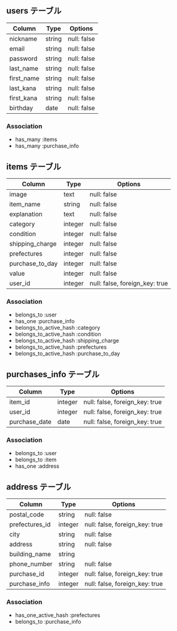 ## users テーブル
| Column      | Type   | Options     |
| ----------- | ------ | ----------- |
| nickname    | string | null: false |
| email       | string | null: false |
| password    | string | null: false |
| last_name   | string | null: false |
| first_name  | string | null: false |
| last_kana   | string | null: false |
| first_kana  | string | null: false |
| birthday    | date   | null: false |

### Association

- has_many :items
- has_many :purchase_info

## items テーブル
| Column              | Type       | Options     |
| ------------------- | ---------- | ----------- |
| image               | text       | null: false |
| item_name           | string     | null: false |
| explanation         | text       | null: false |
| category            | integer    | null: false |
| condition           | integer    | null: false |
| shipping_charge     | integer    | null: false |
| prefectures         | integer    | null: false |
| purchase_to_day     | integer    | null: false |
| value               | integer    | null: false |
| user_id             | integer    | null: false, foreign_key: true | 


### Association

- belongs_to :user
- has_one :purchase_info
- belongs_to_active_hash :category
- belongs_to_active_hash :condition
- belongs_to_active_hash :shipping_charge
- belongs_to_active_hash :prefectures
- belongs_to_active_hash :purchase_to_day


## purchases_info テーブル
| Column        | Type    | Options                        |
| ------------- | ------- | ------------------------------ |
| item_id       | integer | null: false, foreign_key: true |
| user_id       | integer | null: false, foreign_key: true |
| purchase_date | date    | null: false, foreign_key: true |

### Association

- belongs_to :user
- belongs_to :item
- has_one    :address


## address テーブル

| Column        | Type       | Options                        |
| ------------- | ---------- | ------------------------------ |
| postal_code   | string     | null: false                    |
| prefectures_id| integer    | null: false, foreign_key: true |
| city          | string     | null: false                    |
| address       | string     | null: false                    |
| building_name | string     |                                |
| phone_number  | string     | null: false                    |
| purchase_id   | integer    | null: false, foreign_key: true |
| purchase_info | integer    | null: false, foreign_key: true |

### Association

- has_one_active_hash :prefectures
- belongs_to :purchase_info